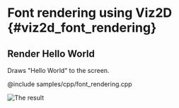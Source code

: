 # Font rendering using Viz2D {#viz2d_font_rendering}

## Render Hello World
Draws "Hello World" to the screen.

@include samples/cpp/font_rendering.cpp

![The result](doc/font_rendering.png)

